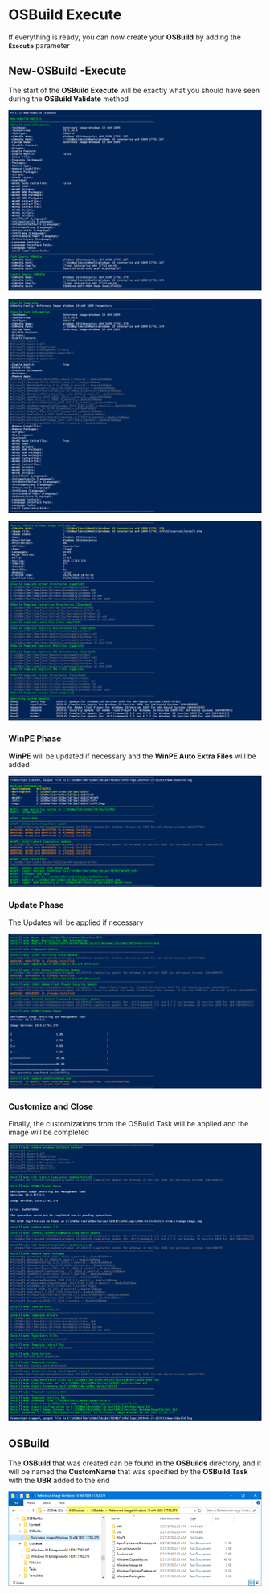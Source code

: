 # OSBuild Execute

If everything is ready, you can now create your **OSBuild** by adding the **`Execute`** parameter

## New-OSBuild -Execute

The start of the **OSBuild Execute** will be exactly what you should have seen during the **OSBuild Validate** method

![](../../../../.gitbook/assets/image%20%2813%29.png)

![](../../../../.gitbook/assets/image%20%2851%29.png)

![](../../../../.gitbook/assets/image%20%28160%29.png)

### WinPE Phase

**WinPE** will be updated if necessary and the **WinPE Auto Extra Files** will be added

![](../../../../.gitbook/assets/image%20%2854%29.png)

### Update Phase

The Updates will be applied if necessary

![](../../../../.gitbook/assets/image%20%2860%29.png)

### Customize and Close

Finally, the customizations from the OSBuild Task will be applied and the image will be completed

![](../../../../.gitbook/assets/image%20%2811%29.png)

## OSBuild

The **OSBuild** that was created can be found in the **OSBuilds** directory, and it will be named the **CustomName** that was specified by the **OSBuild Task** with the **UBR** added to the end

![](../../../../.gitbook/assets/image%20%2847%29.png)



